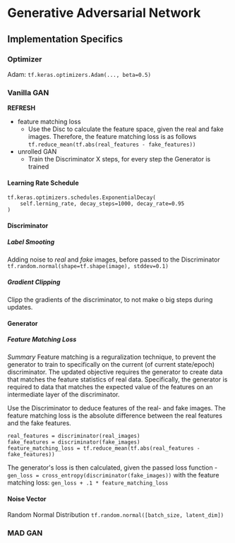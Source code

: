 # Generative Adversarial Network 

## Implementation Specifics
### Optimizer 
Adam: ```tf.keras.optimizers.Adam(..., beta=0.5)```

### Vanilla GAN 
**REFRESH**
- feature matching loss
    - Use the Disc to calculate the feature space, given the real and fake images. Therefore, the feature matching loss is as follows ```tf.reduce_mean(tf.abs(real_features - fake_features))```
- unrolled GAN 
    - Train the Discriminator X steps, for every step the Generator is trained

#### Learning Rate Schedule 
```
tf.keras.optimizers.schedules.ExponentialDecay(
    self.lerning_rate, decay_steps=1000, decay_rate=0.95
)
```

#### Discriminator 
##### Label Smooting 
Adding noise to _real_ and _fake_ images, before passed to the Discriminator 
```tf.random.normal(shape=tf.shape(image), stddev=0.1)```
##### Gradient Clipping 
Clipp the gradients of the discriminator, to not make o big steps during updates. 

#### Generator
##### Feature Matching Loss
_Summary_
Feature matching is a reguralization technique, to prevent the generator to train to specifically on the current (of current state/epoch) discriminator. The updated objective requires the generator to create data that matches the feature statistics of real data. Specifically, the generator is required to data that matches the expected value of the features on an intermediate layer of the discriminator. 


Use the Discriminator to deduce features of the real- and fake images. The feature matching loss is the absolute difference between the real features and the fake features.
```
real_features = discriminator(real_images)
fake_features = discriminator(fake_images)
feature_matching_loss = tf.reduce_mean(tf.abs(real_features - fake_features))
```
The generator's loss is then calculated, given the passed loss function - `gen_loss = cross_entropy(discriminator(fake_images))` with the feature matching loss: 
```gen_loss + .1 * feature_matching_loss```
    

#### Noise Vector
Random Normal Distribution 
```tf.random.normal([batch_size, latent_dim])```

### MAD GAN 

